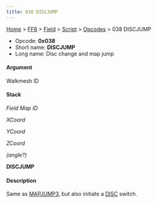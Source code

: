 ```yaml
---
title: 038 DISCJUMP
---
```


[Home](Main%20Page.md) > [FF8](FF8.md) > [Field](FF8/Field.md) > [Script](FF8/Field/Script.md) > [Opcodes](FF8/Field/Script/Opcodes.md) > 038 DISCJUMP

-   Opcode: **0x038**
-   Short name: **DISCJUMP**
-   Long name: Disc change and map jump

#### Argument

Walkmesh ID

#### Stack

  
*Field Map ID*

*XCoord*

*YCoord*

*ZCoord*

*(angle?)*

**DISCJUMP**

#### Description

Same as [MAPJUMP3][], but also initiate a [DISC][] switch.

  [MAPJUMP3]: ../02A%20MAPJUMP3.md "wikilink"
  [DISC]: ../11F%20DISC.md "wikilink"
